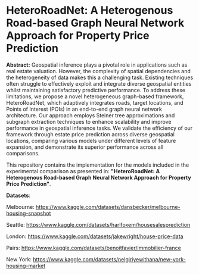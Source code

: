 # HeteroRoadNet: A Heterogenous Road-based Graph Neural Network Approach for Property Price Prediction

**Abstract:** Geospatial inference plays a pivotal role in applications such as real estate valuation. However, the complexity of spatial dependencies and the heterogeneity of data makes this a challenging task. Existing techniques often struggle to effectively exploit and integrate diverse geospatial entities whilst maintaining satisfactory predictive performance. To address these limitations, we propose a novel heterogeneous graph-based framework, HeteroRoadNet, which adaptively integrates roads, target locations, and Points of Interest (POIs) in an end-to-end graph neural network architecture. Our approach employs Steiner tree approximations and subgraph extraction techniques to enhance scalability and improve performance in geospatial inference tasks. We validate the efficiency of our framework through estate price prediction across diverse geospatial locations, comparing various models under different levels of feature expansion, and demonstrate its superior performance across all comparisons.


This repository contains the implementation for the models included in the experimental comparison as presented in: **"HeteroRoadNet: A Heterogenous Road-based Graph Neural Network Approach for Property Price Prediction"**.


**Datasets**:

Melbourne: https://www.kaggle.com/datasets/dansbecker/melbourne-housing-snapshot

Seattle: https://www.kaggle.com/datasets/harlfoxem/housesalesprediction

London: https://www.kaggle.com/datasets/jakewright/house-price-data

Pairs: https://www.kaggle.com/datasets/benoitfavier/immobilier-france

New York: https://www.kaggle.com/datasets/nelgiriyewithana/new-york-housing-market
